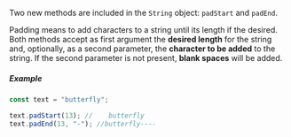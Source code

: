 Two new methods are included in the `String` object: `padStart` and `padEnd`.

Padding means to add characters to a string until its length if the desired. Both methods accept as first argument the **desired length** for the string and, optionally, as a second parameter, the **character to be added** to the string. If the second parameter is not present, **blank spaces** will be added.

##### Example

```javascript
const text = "butterfly";

text.padStart(13); //    butterfly
text.padEnd(13, "-"); //butterfly----
```
